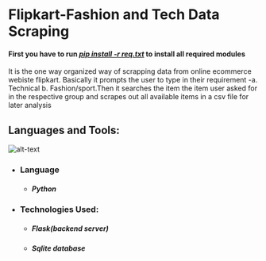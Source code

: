 # Flipkart-Fashion and Tech Data Scraping
#### First you have to run <i><b><u>pip install -r req.txt</u></b></i> to install all required modules 
It is the one way organized way of scrapping data from online ecommerce webiste flipkart.
Basically it prompts the user to type in their requirement -a. Technical b. Fashion/sport.Then it searches the item the item user asked for in the respective group and scrapes out all available items in a csv file for later analysis

## Languages and Tools:
![alt-text](https://encrypted-tbn0.gstatic.com/images?q=tbn:ANd9GcRfSiMqN1B828rmcJqsv5ted3jJSE-wPZdGGA&usqp=CAU)
- ### Language
    - ##### Python
- ### Technologies Used:
    - ##### Flask(backend server)
    - ##### Sqlite database
 

